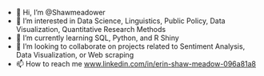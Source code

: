 - 👋 Hi, I’m @Shawmeadower
- 👀 I’m interested in Data Science, Linguistics, Public Policy, Data Visualization, Quantitative Research Methods
- 🌱 I’m currently learning SQL, Python, and R Shiny
- 💞️ I’m looking to collaborate on projects related to Sentiment Analysis, Data Visualization, or Web scraping
- 📫 How to reach me www.linkedin.com/in/erin-shaw-meadow-096a81a8

<!---
Shawmeadower/Shawmeadower is a ✨ special ✨ repository because its `README.md` (this file) appears on your GitHub profile.
You can click the Preview link to take a look at your changes.
--->
